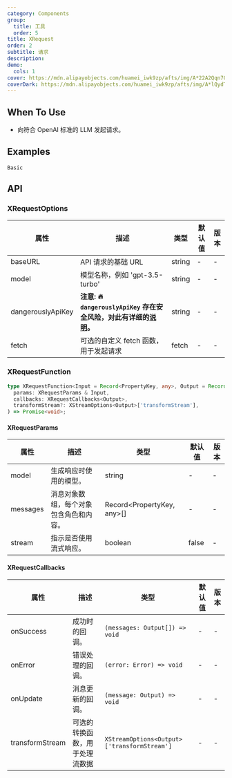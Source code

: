 ```yaml
---
category: Components
group:
  title: 工具
  order: 5
title: XRequest
order: 2
subtitle: 请求
description:
demo:
  cols: 1
cover: https://mdn.alipayobjects.com/huamei_iwk9zp/afts/img/A*22A2Qqn7OrEAAAAAAAAAAAAADgCCAQ/original
coverDark: https://mdn.alipayobjects.com/huamei_iwk9zp/afts/img/A*lQydTrtLz9YAAAAAAAAAAAAADgCCAQ/original
---
```


## When To Use

- 向符合 OpenAI 标准的 LLM 发起请求。

## Examples

<code src="./demo/basic.tsx">Basic</code>

## API

### XRequestOptions

| 属性 | 描述 | 类型 | 默认值 | 版本 |
| --- | --- | --- | --- | --- |
| baseURL | API 请求的基础 URL | string | - | - |
| model | 模型名称，例如 'gpt-3.5-turbo' | string | - | - |
| dangerouslyApiKey | **注意: 🔥 `dangerouslyApiKey` 存在安全风险，对此有详细的[说明](/docs/react/dangerously-api-key-cn)。** | string | - | - |
| fetch | 可选的自定义 fetch 函数，用于发起请求 | fetch | - | - |

### XRequestFunction

```ts
type XRequestFunction<Input = Record<PropertyKey, any>, Output = Record<string, string>> = (
  params: XRequestParams & Input,
  callbacks: XRequestCallbacks<Output>,
  transformStream?: XStreamOptions<Output>['transformStream'],
) => Promise<void>;
```

#### XRequestParams

| 属性     | 描述                                   | 类型                       | 默认值 | 版本 |
| -------- | -------------------------------------- | -------------------------- | ------ | ---- |
| model    | 生成响应时使用的模型。                 | string                     | -      | -    |
| messages | 消息对象数组，每个对象包含角色和内容。 | Record<PropertyKey, any>[] | -      | -    |
| stream   | 指示是否使用流式响应。                 | boolean                    | false  | -    |

#### XRequestCallbacks

| 属性 | 描述 | 类型 | 默认值 | 版本 |
| --- | --- | --- | --- | --- |
| onSuccess | 成功时的回调。 | `(messages: Output[]) => void` | - | - |
| onError | 错误处理的回调。 | `(error: Error) => void` | - | - |
| onUpdate | 消息更新的回调。 | `(message: Output) => void` | - | - |
| transformStream | 可选的转换函数，用于处理流数据 | `XStreamOptions<Output>['transformStream']` | - | - |
